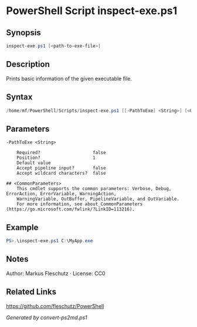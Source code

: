 # PowerShell Script inspect-exe.ps1

## Synopsis
```powershell
inspect-exe.ps1 [<path-to-exe-file>]
```

## Description
Prints basic information of the given executable file.

## Syntax
```powershell
/home/mf/PowerShell/Scripts/inspect-exe.ps1 [[-PathToExe] <String>] [<CommonParameters>]
```

## Parameters

```
-PathToExe <String>
    
    Required?                    false
    Position?                    1
    Default value                
    Accept pipeline input?       false
    Accept wildcard characters?  false
```

```
## <CommonParameters>
    This cmdlet supports the common parameters: Verbose, Debug, ErrorAction, ErrorVariable, WarningAction, 
    WarningVariable, OutBuffer, PipelineVariable, and OutVariable.
    For more information, see about_CommonParameters (https://go.microsoft.com/fwlink/?LinkID=113216).
```

## Example
```powershell
PS>.\inspect-exe.ps1 C:\MyApp.exe
```


## Notes
Author: Markus Fleschutz · License: CC0

## Related Links
https://github.com/fleschutz/PowerShell

*Generated by convert-ps2md.ps1*
